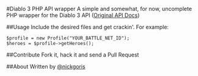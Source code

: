 #Diablo 3 PHP API wrapper
A simple and somewhat, for now, uncomplete PHP wrapper for the Diablo 3 API ([Original API Docs](http://blizzard.github.com/d3-api-docs/))

##Usage
Include the desired files and get crackin'. For example:
	
	$profile = new Profile("YOUR_BATTLE_NET_ID");
	$heroes = $profile->getHeroes();

##Contribute
Fork it, hack it and send a Pull Request

##About
Written by [@nickgoris](http://twitter.com/nickgoris)
